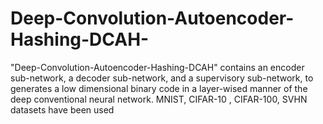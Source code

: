 # Deep-Convolution-Autoencoder-Hashing-DCAH-
"Deep-Convolution-Autoencoder-Hashing-DCAH" contains an encoder sub-network, a decoder sub-network, and a supervisory sub-network, to generates a low dimensional binary code in a layer-wised manner of the deep conventional neural network. MNIST, CIFAR-10 , CIFAR-100, SVHN datasets have been used
